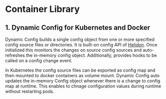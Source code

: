 # Container Library

## 1. Dynamic Config for Kubernetes and Docker
Dynamic Config builds a single config object from one or more specified config source files or directories. It is 
built-on config API of [Helidon](https://helidon.io/). Once initialized this monitors the changes on source config sources and auto-refreshes the in-memory config object. Additionally, provides hooks to be called on a config change event.

In Kubernetes the config source files can be exported as config map and then mounted to docker containers as volume mount. Dynamic Config auto updates the in-memory Config object whenever there is a change to config map at runtime. This enables to chnage configuration values during runtime without restarting pods.

